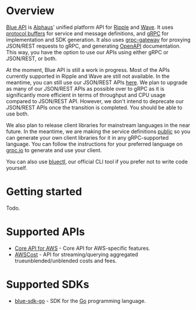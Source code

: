 # Overview

[Blue API](https://github.com/alphauslabs/blueapi) is [Alphaus](https://alphaus.cloud/en/)' unified platform API for [Ripple](https://alphaus.cloud/en/product/ripple/) and [Wave](https://alphaus.cloud/en/product/wave/). It uses [protocol buffers](https://developers.google.com/protocol-buffers/) for service and message definitions, and [gRPC](https://grpc.io/) for implementation and SDK generation. It also uses [grpc-gateway](https://grpc-ecosystem.github.io/grpc-gateway/) for proxying JSON/REST requests to gRPC, and generating [OpenAPI](https://www.openapis.org/) documentation. This way, you have the option to use our APIs using either gRPC or JSON/REST, or both.

At the moment, Blue API is still a work in progress. Most of the APIs currently supported in Ripple and Wave are still not available. In the meantime, you can still use our JSON/REST APIs [here](https://docs.mobingi.com/v/api-reference/). We plan to upgrade as many of our JSON/REST APIs as possible over to gRPC as it is significantly more efficient in terms of throughput and CPU usage compared to JSON/REST API. However, we don't intend to deprecate our JSON/REST APIs once the transition is completed. You should be able to use both.

We also plan to release client libraries for mainstream languages in the near future. In the meantime, we are making the service definitions [public](https://github.com/alphauslabs/blueapi) so you can generate your own client libraries for it in any gRPC-supported language. You can follow the instructions for your preferred language on [grpc.io](https://grpc.io/) to generate and use your client.

You can also use [bluectl](https://github.com/alphauslabs/bluectl), our official CLI tool if you prefer not to write code yourself.

# Getting started

Todo.

# Supported APIs

- [Core API for AWS](https://alphauslabs.github.io/blueapi/apis/blueaws.html) - Core API for AWS-specific features.
- [AWSCost](https://alphauslabs.github.io/blueapi/apis/awscost.html) - API for streaming/querying aggregated trueunblended/unblended costs and fees.

# Supported SDKs

- [blue-sdk-go](https://alphauslabs.github.io/blueapi/sdks/go.html) - SDK for the [Go](https://golang.org/) programming language.
